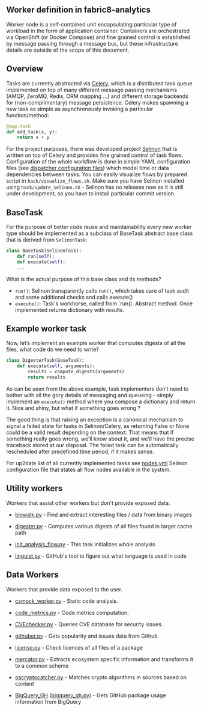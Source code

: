 Worker definition in fabric8-analytics
-----------------------------

Worker node is a self-contained unit encapsulating particular type of workload
in the form of application container.
Containers are orchestrated via OpenShift (or Docker Compose) and fine grained
control is established by message passing through a message bus, but these
infrastructure details are outside of the scope of this document.

## Overview
Tasks are currently abstracted via [Celery](http://www.celeryproject.org), which
is a distributed task queue implemented on top of many different message
passing mechanisms (AMQP, ZeroMQ, Redis, ORM mapping ...) and different
storage backends for (non-complimentary) message persistence. Celery makes
spawning a new task as simple as asynchronously invoking a particular
function/method:

```python
@app.task
def add_task(x, y):
    return x + y
```

For the project purposes, there was developed project
[Selinon](https://github.com/selinon) that is written on top of Celery and
provides fine grained control of task flows. Configuration of the whole workflow
is done in simple YAML configuration files (see [dispatcher configuration
files](../dispatcher/)) which model time or data dependencies between tasks. You can
easily visualize flows by prepared script in `hack/visualize_flows.sh`. Make
sure you have Selinon installed using `hack/update_selinon.sh` - Selinon has
no releases now as it is still under development, so you have to install
particular commit version.

## BaseTask
For the purpose of better code reuse and maintainability every new worker type
should be implemented as a subclass of BaseTask abstract base class that is
derived from `SelinonTask`:

```python
class BaseTask(SelinonTask):
    def run(self):
    def execute(self):
    ...
```

What is the actual purpose of this base class and its methods?

* `run()`: Selinon transparently calls `run()`, which takes care of task audit
  and some additional checks and calls execute()
* `execute()`: Task's workhorse, called from `run(). Abstract method.
  Once implemented returns dictionary with results.

## Example worker task
Now, let’s implement an example worker that computes digests of all
the files, what code do we need to write?

```python
class DigesterTask(BaseTask):
    def execute(self, arguments):
        results = compute_digests(arguments)
        return results
```

As can be seen from the above example, task implementers don’t need to bother
with all the gory details of messaging and queueing - simply implement an
`execute()` method where you compose a dictionary and return it.
Nice and shiny, but what if something goes wrong ?

The good thing is that raising an exception is a canonical mechanism to signal
a failed state for tasks in Selinon/Celery, as returning False or None could be
a valid result depending on the context. That means that if something really
goes wrong, we’ll know about it, and we’ll have the precise traceback stored
at our disposal. The failed task can be automatically rescheduled after
predefined time period, if it makes sense.

For up2date list of all currently implemented tasks see
[nodes.yml](../dispatcher/nodes.yml)
Selinon configuration file that states all flow nodes available in the system.

## Utility workers

Workers that assist other workers but don't provide exposed data.

* [binwalk.py](binwalk.py) - Find and extract interesting files / data from binary images

* [digester.py](digester.py) - Computes various digests of all files found in target cache path

* [init_analysis_flow.py](init_analysis_flow.py) - This task initializes whole analysis

* [linguist.py](linguist.py) - GitHub's tool to figure out what language is used in code

## Data Workers

Workers that provide data exposed to the user.

* [csmock_worker.py](csmock_worker.py) - Static code analysis.

* [code_metrics.py](code_metrics.py) - Code metrics computation.

* [CVEchecker.py](CVEchecker.py) - Queries CVE database for security issues.

* [githuber.py](githuber.py) - Gets popularity and issues data from Github

* [license.py](license.py) - Check licences of all files of a package

* [mercator.py](mercator.py) - Extracts ecosystem specific information and transforms it to a common scheme

* [oscryptocatcher.py](oscryptocatcher.py) - Matches crypto algorithms in sources based on content

* [BigQuery_GH](docs/bigquery_gh.md) ([bigquery_gh.py](bigquery_gh.py)) - Gets GitHub package usage information from BigQuery

